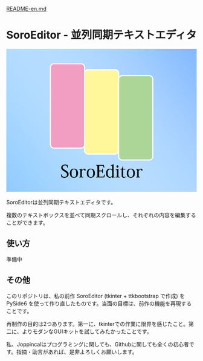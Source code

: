 [README-en.md](README-en.md)

# SoroEditor - 並列同期テキストエディタ

![splash](soroeditor/src/splash.png)

SoroEditorは並列同期テキストエディタです。

複数のテキストボックスを並べて同期スクロールし、それぞれの内容を編集することができます。

## 使い方

準備中

## その他

このリポジトリは、私の前作 SoroEditor (tkinter + ttkbootstrap で作成) を PySide6 を使って作り直したものです。当面の目標は、前作の機能を再現することです。

再制作の目的は2つあります。第一に、tkinterでの作業に限界を感じたこと。第二に、よりモダンなGUIキットを試してみたかったことです。

私、Joppincalはプログラミングに関しても、Githubに関しても全くの初心者です。指摘・助言があれば、是非よろしくお願いします。
